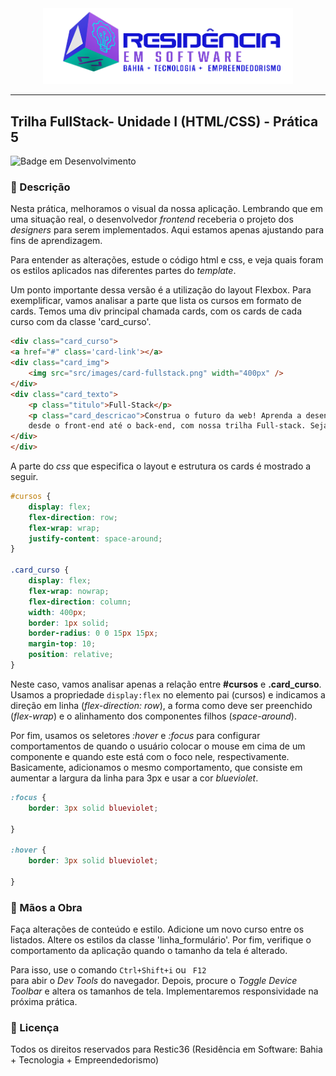 <div align="center">
<img src="src/images/logo-nav.png" width="400px">
</div>

---

## Trilha FullStack- Unidade I (HTML/CSS) - Prática 5

![Badge em Desenvolvimento](http://img.shields.io/static/v1?label=Linguagem&message=HTML|CSS&color=GREEN&style=for-the-badge)

### :bookmark_tabs: Descrição

Nesta prática, melhoramos o visual da nossa aplicação. Lembrando que em uma situação real, o desenvolvedor <em>frontend</em> receberia o projeto dos <em>designers</em> para serem implementados. Aqui estamos apenas ajustando para fins de aprendizagem.

Para entender as alterações, estude o código html e css, e veja quais foram os estilos aplicados nas diferentes partes do <em>template</em>.

Um ponto importante dessa versão é a utilização do layout Flexbox. Para exemplificar, vamos analisar a parte que lista os cursos em formato de cards. Temos uma div principal chamada cards, com os cards de cada curso com da classe 'card_curso'.

```html
<div class="card_curso">
<a href="#" class='card-link'></a>
<div class="card_img">
    <img src="src/images/card-fullstack.png" width="400px" />
</div>
<div class="card_texto">
    <p class="titulo">Full-Stack</p>
    <p class="card_descricao">Construa o futuro da web! Aprenda a desenvolver aplicações completas,
    desde o front-end até o back-end, com nossa trilha Full-stack. Seja o arquiteto do digital!</p>
</div>
</div>
```
A parte do <em>css</em> que especifica o layout e estrutura os cards é mostrado a seguir.

```css
#cursos {
    display: flex;
    flex-direction: row;
    flex-wrap: wrap;
    justify-content: space-around;
}

.card_curso {
    display: flex;
    flex-wrap: nowrap;
    flex-direction: column;
    width: 400px;
    border: 1px solid;
    border-radius: 0 0 15px 15px;
    margin-top: 10;
    position: relative;
}
```

Neste caso, vamos analisar apenas a relação entre <b>#cursos</b> e <b>.card_curso</b>. Usamos a propriedade <code>display:flex</code> no elemento pai (cursos) e indicamos a direção em linha (<em>flex-direction: row</em>), a forma como deve ser preenchido (<em>flex-wrap</em>) e o alinhamento dos componentes filhos (<em>space-around</em>).

Por fim, usamos os seletores <em>:hover</em> e <em>:focus</em> para configurar comportamentos de quando o usuário colocar o mouse em cima de um componente e quando este está com o foco nele, respectivamente. Basicamente, adicionamos o mesmo comportamento, que consiste em aumentar a largura da linha para 3px e usar a cor <em>blueviolet</em>.

```css
:focus {
    border: 3px solid blueviolet;

}

:hover {
    border: 3px solid blueviolet;

}
```

### :hammer: Mãos a Obra

Faça alterações de conteúdo e estilo. Adicione um novo curso entre os listados. Altere os estilos da classe 'linha_formulário'. Por fim, verifique o comportamento da aplicação quando o tamanho da tela é alterado. 

Para isso, use o comando <code>Ctrl+Shift+i</code> ou <code> F12 </code> para abir o <em> Dev Tools</em> do navegador. Depois, procure o <em>Toggle Device Toolbar</em> e altera os tamanhos de tela. Implementaremos responsividade na próxima prática.

### :triangular_flag_on_post: Licença
<p>
Todos os direitos reservados para Restic36 (Residência em Software: Bahia + Tecnologia + Empreendedorismo)
</p>